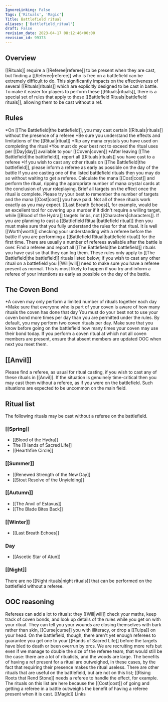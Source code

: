 ```yaml
---
IgnoreLinking: False
Tags: ['Rituals', 'Magic']
Title: Battlefield ritual
aliases: ['Battlefield_ritual']
draft: False
revision_date: 2023-04-17 08:12:46+00:00
revision_id: 99373
---
```


## Overview
[[Rituals]] require a [[Referee|referee]] to be present when they are cast, but finding a [[Referee|referee]] who is free on a battlefield can be extremely difficult to do. This significantly impacts on the effectiveness of several [[Rituals|rituals]] which are explicitly designed to be cast in battle. To make it easier for players to perform these [[Rituals|rituals]], there is a special set of rules that apply to these [[Battlefield Rituals|battlefield rituals]], allowing them to be cast without a ref.
## Rules
*On [[The Battlefield|the battlefield]], you may cast certain [[Rituals|rituals]] without the presence of a referee
*Be sure you understand the effects and limitations of the [[Ritual|ritual]]
*Rip any mana crystals you have used on completing the ritual
*You must do your best not to exceed the ritual uses per [[Day|day]] available to your [[Coven|coven]]
*After leaving [[The Battlefield|the battlefield]], report all [[Rituals|rituals]] you have cast to a referee
*If you wish to cast any other rituals on [[The Battlefield|the battlefield]], please inform a referee as early as possible on the day of the battle
If you are casting one of the listed battlefield rituals then you may do so without waiting to get a referee. Calculate the mana [[Cost|cost]] and perform the ritual, ripping the appropriate number of mana crystal cards at the conclusion of your roleplaying. Brief all targets on the effect once the ritual is complete. Please try your best to remember the number of targets and the mana [[Cost|cost]] you have paid.
Not all of these rituals work exactly as you may expect.  [[Last Breath Echoes]], for example, would be an excellent tool for covering up a murder if it didn't require a willing target, while [[Blood of the Hydra]] targets limbs, not [[Characters|characters]]. If you are planning to cast a [[Battlefield Ritual|battlefield ritual]] then you must make sure that you fully understand the rules for that ritual. It is well [[Worth|worth]] checking your understanding with a referee before the battle if you are performing a [[Battlefield Ritual|battlefield ritual]] for the first time.
There are usually a number of referees available after the battle is over. Find a referee and report all [[The Battlefield|the battlefield]] rituals you have cast so that they can log them.
These rules only apply to [[The Battlefield|the battlefield]] rituals listed below; if you wish to cast any other ritual on a battlefield you [[Will|will]] need to make sure you have a referee present as normal. This is most likely to happen if you try and  inform a referee of your intentions as early as possible on the day of the battle.
## The Coven Bond
*A coven may only perform a limited number of rituals together each day
*Make sure that everyone who is part of your coven is aware of how many rituals the coven has done that day
You must do your best not to use your coven bond more times per day than you are permitted under the rules. By default, you may perform two coven rituals per day. Make sure that you know before going on the battlefield how many times your coven may use their bond today. If you perform a coven ritual at which not all coven members are present, ensure that absent members are updated OOC when next you meet them.
## [[Anvil]]
Please find a referee, as usual for ritual casting, if you wish to cast any of these rituals in [[Anvil]]. If the situation is genuinely time-critical then you may cast them without a referee, as if you were on the battlefield. Such situations are expected to be uncommon on the main field.
## Ritual list
The following rituals may be cast without a referee on the battlefield.
### [[Spring]]
* [[Blood of the Hydra]]
* The [[Hands of Sacred Life]]
* [[Hearthfire Circle]]
### [[Summer]]
* [[Renewed Strength of the New Day]]
* [[Stout Resolve of the Unyielding]]
### [[Autumn]]
* [[The Anvil of Estavus]]
* [[The Blade Bites Back]]
### [[Winter]]
* [[Last Breath Echoes]]
### Day
* [[Ascetic Star of Atun]]
### [[Night]]
There are no [[Night rituals|night rituals]] that can be performed on the battlefield without a referee.
## OOC reasoning
Referees can add a lot to rituals: they [[Will|will]] check your maths, keep track of coven bonds, and look up details of the rules while you get on with your ritual. They can tell you your wounds are closing themselves with bark rather than skin, [[Curse|curse]] you with illiteracy, or drop a [[Tulpa]] on your head. On the battlefield, though, there aren't yet enough referees to guarantee you get one to your [[Hands of Sacred Life]] before the targets have bled to death or been overrun by orcs. We are recruiting more refs but even if we manage to double the size of the referee team, that would still be the case: there are a lot of ritualists, and the woods are large. The benefits of having a ref present for a ritual are outweighed, in these cases, by the fact that requiring their presence makes the ritual useless.
There are other rituals that are useful on the battlefield, but are not on this list; [[Rising Roots that Rend Stone]] needs a referee to handle the effect, for example. The rituals on this list are here because the [[Cost|cost]] of going and getting a referee in a battle outweighs the benefit of having a referee present when it is cast.
[[Magic]] Links